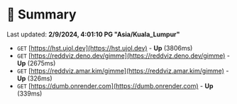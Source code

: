 # 📖 Summary
Last updated: **2/9/2024, 4:01:10 PG "Asia/Kuala_Lumpur"**

- `GET` [https://hst.ujol.dev](https://hst.ujol.dev) - **Up** (3806ms)
- `GET` [https://reddviz.deno.dev/gimme](https://reddviz.deno.dev/gimme) - **Up** (2675ms)
- `GET` [https://reddviz.amar.kim/gimme](https://reddviz.amar.kim/gimme) - **Up** (326ms)
- `GET` [https://dumb.onrender.com](https://dumb.onrender.com) - **Up** (339ms)
